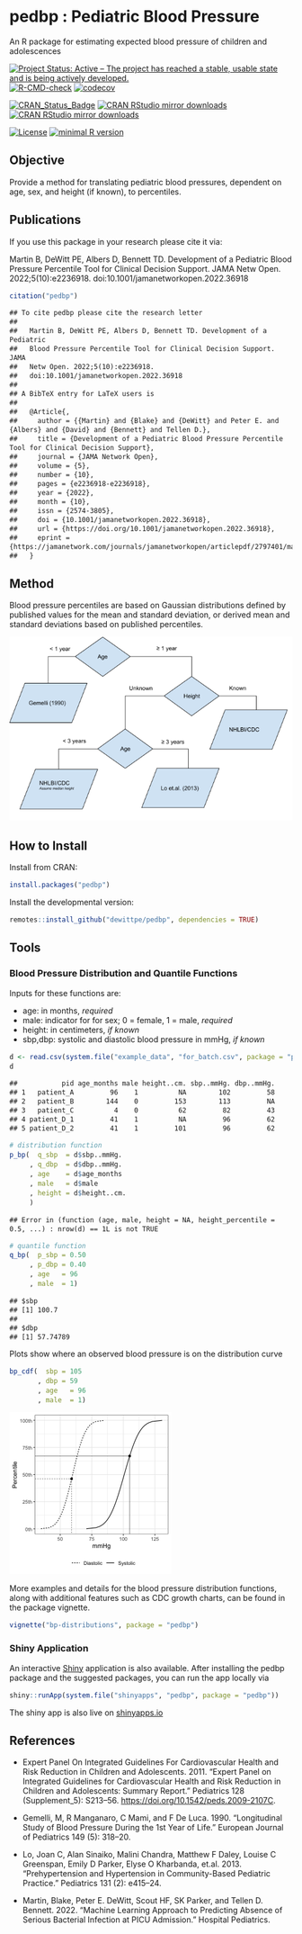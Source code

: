 # pedbp : Pediatric Blood Pressure
An R package for estimating expected blood pressure of children and adolescences

[![Project Status: Active – The project has reached a stable, usable state and is being actively developed.](https://www.repostatus.org/badges/latest/active.svg)](https://www.repostatus.org/#active)
[![R-CMD-check](https://github.com/dewittpe/pedbp/actions/workflows/R-CMD-check.yaml/badge.svg)](https://github.com/dewittpe/pedbp/actions/workflows/R-CMD-check.yaml)
[![codecov](https://codecov.io/gh/dewittpe/pedbp/branch/main/graph/badge.svg?token=DYiVkUwKrP)](https://app.codecov.io/gh/dewittpe/pedbp)

[![CRAN_Status_Badge](http://www.r-pkg.org/badges/version/pedbp)](https://cran.r-project.org/package=pedbp)
[![CRAN RStudio mirror downloads](http://cranlogs.r-pkg.org/badges/pedbp)](https://www.r-pkg.org/pkg/pedbp)
[![CRAN RStudio mirror downloads](http://cranlogs.r-pkg.org/badges/grand-total/pedbp)](https://www.r-pkg.org/pkg/pedbp)

[![License](https://img.shields.io/badge/licence-GPL--2-blue.svg)](https://www.gnu.org/licenses/old-licenses/gpl-2.0.html)
[![minimal R version](https://img.shields.io/badge/R%3E%3D-3.5.0-6666ff.svg)](https://cran.r-project.org/)

## Objective
Provide a method for translating pediatric blood pressures, dependent on age,
sex, and height (if known), to percentiles.

## Publications

If you use this package in your research please cite it via:

Martin B, DeWitt PE, Albers D, Bennett TD. Development of a Pediatric Blood
Pressure Percentile Tool for Clinical Decision Support. JAMA Netw Open.
2022;5(10):e2236918. doi:10.1001/jamanetworkopen.2022.36918


```r
citation("pedbp")
```

```
## To cite pedbp please cite the research letter
## 
##   Martin B, DeWitt PE, Albers D, Bennett TD. Development of a Pediatric
##   Blood Pressure Percentile Tool for Clinical Decision Support. JAMA
##   Netw Open. 2022;5(10):e2236918.
##   doi:10.1001/jamanetworkopen.2022.36918
## 
## A BibTeX entry for LaTeX users is
## 
##   @Article{,
##     author = {{Martin} and {Blake} and {DeWitt} and Peter E. and {Albers} and {David} and {Bennett} and Tellen D.},
##     title = {Development of a Pediatric Blood Pressure Percentile Tool for Clinical Decision Support},
##     journal = {JAMA Network Open},
##     volume = {5},
##     number = {10},
##     pages = {e2236918-e2236918},
##     year = {2022},
##     month = {10},
##     issn = {2574-3805},
##     doi = {10.1001/jamanetworkopen.2022.36918},
##     url = {https://doi.org/10.1001/jamanetworkopen.2022.36918},
##     eprint = {https://jamanetwork.com/journals/jamanetworkopen/articlepdf/2797401/martin_2022_ld_220236_1665075001.39453.pdf},
##   }
```

## Method
Blood pressure percentiles are based on Gaussian distributions defined by published
values for the mean and standard deviation, or derived mean and standard
deviations based on published percentiles.

![](inst/images/flowchart.png)

## How to Install

Install from CRAN:


```r
install.packages("pedbp")
```

Install the developmental version:

```r
remotes::install_github("dewittpe/pedbp", dependencies = TRUE)
```

## Tools

### Blood Pressure Distribution and Quantile Functions

Inputs for these functions are:

* age: in months, _required_
* male: indicator for for sex; 0 = female, 1 = male, _required_
* height: in centimeters, _if known_
* sbp,dbp: systolic and diastolic blood pressure in mmHg, _if known_


```r
d <- read.csv(system.file("example_data", "for_batch.csv", package = "pedbp"))
d
```

```
##           pid age_months male height..cm. sbp..mmHg. dbp..mmHg.
## 1   patient_A         96    1          NA        102         58
## 2   patient_B        144    0         153        113         NA
## 3   patient_C          4    0          62         82         43
## 4 patient_D_1         41    1          NA         96         62
## 5 patient_D_2         41    1         101         96         62
```

```r
# distribution function
p_bp(  q_sbp  = d$sbp..mmHg.
     , q_dbp  = d$dbp..mmHg.
     , age    = d$age_months
     , male   = d$male
     , height = d$height..cm.
     )
```

```
## Error in (function (age, male, height = NA, height_percentile = 0.5, ...) : nrow(d) == 1L is not TRUE
```

```r
# quantile function
q_bp(  p_sbp = 0.50
     , p_dbp = 0.40
     , age   = 96
     , male  = 1)
```

```
## $sbp
## [1] 100.7
## 
## $dbp
## [1] 57.74789
```

Plots show where an observed blood pressure is on the distribution curve

```r
bp_cdf(  sbp = 105
       , dbp = 59
       , age   = 96
       , male  = 1)
```

![plot of chunk bp_cdf_example](inst/images/bp_cdf_example-1.png)

More examples and details for the blood pressure distribution functions, along
with additional features such as CDC growth charts, can be found in the package
vignette.

```r
vignette("bp-distributions", package = "pedbp")
```

### Shiny Application
An interactive [Shiny](https://shiny.rstudio.com/) application is also available.
After installing the pedbp package and the suggested
packages, you can run the app locally via

```r
shiny::runApp(system.file("shinyapps", "pedbp", package = "pedbp"))
```

The shiny app is also live on [shinyapps.io](https://dewittpe.shinyapps.io/pedbp/)

## References

* Expert Panel On Integrated Guidelines For Cardiovascular Health and Risk Reduction in Children and Adolescents. 2011. “Expert Panel on Integrated Guidelines for Cardiovascular Health and Risk Reduction in Children and Adolescents: Summary Report.” Pediatrics 128 (Supplement_5): S213–56. https://doi.org/10.1542/peds.2009-2107C.

* Gemelli, M, R Manganaro, C Mami, and F De Luca. 1990. “Longitudinal Study of Blood Pressure During the 1st Year of Life.” European Journal of Pediatrics 149 (5): 318–20.

* Lo, Joan C, Alan Sinaiko, Malini Chandra, Matthew F Daley, Louise C Greenspan, Emily D Parker, Elyse O Kharbanda, et.al. 2013. “Prehypertension and Hypertension in Community-Based Pediatric Practice.” Pediatrics 131 (2): e415–24.

* Martin, Blake, Peter E. DeWitt, Scout HF, SK Parker, and Tellen D. Bennett. 2022. “Machine Learning Approach to Predicting Absence of Serious Bacterial Infection at PICU Admission.” Hospital Pediatrics.

